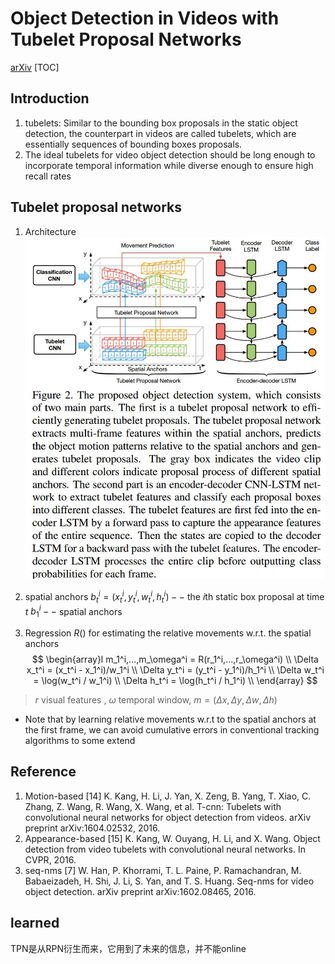 # Object Detection in Videos with Tubelet Proposal Networks
[arXiv](https://arxiv.org/abs/1702.06355)
[TOC]
## Introduction
1. tubelets: Similar to the bounding box proposals in the static object detection, the counterpart in videos are called tubelets, which are essentially sequences of bounding boxes proposals.
2. The ideal tubelets for video object detection should be long enough to incorporate temporal information while diverse enough to ensure high recall rates

## Tubelet proposal networks
1. Architecture
![TPN](./.assets/TPN.jpg)

2. spatial anchors
$b_t^i=(x_t^i, y_t^i, w_t^i, h_t^i)--$ the $i$th static box proposal at time $t$
$b_1^i --$ spatial anchors

2. Regression $R()$ for estimating the relative movements w.r.t. the spatial anchors
$$
\begin{array}l
m_1^i,...,m_\omega^i = R(r_1^i,...,r_\omega^i) \\
\Delta x_t^i = (x_t^i - x_1^i)/w_1^i \\
\Delta y_t^i = (y_t^i - y_1^i)/h_1^i \\
\Delta w_t^i = \log(w_t^i / w_1^i) \\
\Delta h_t^i = \log(h_t^i / h_1^i) \\
\end{array}
$$
> $r$ visual features , $\omega$ temporal window, $m=(\Delta x,\Delta y,\Delta w,\Delta h)$

* Note that by learning relative movements w.r.t to the spatial anchors at the first frame, we can avoid cumulative errors in conventional tracking algorithms to some extend

## Reference
1. Motion-based
[14] K. Kang, H. Li, J. Yan, X. Zeng, B. Yang, T. Xiao, C. Zhang, Z. Wang, R. Wang, X. Wang, et al. T-cnn: Tubelets with convolutional neural networks for object detection from videos. arXiv preprint arXiv:1604.02532, 2016.
2. Appearance-based
[15] K. Kang, W. Ouyang, H. Li, and X. Wang. Object detection from video tubelets with convolutional neural networks. In CVPR, 2016.
3. seq-nms
[7] W. Han, P. Khorrami, T. L. Paine, P. Ramachandran, M. Babaeizadeh, H. Shi, J. Li, S. Yan, and T. S. Huang. Seq-nms for video object detection. arXiv preprint arXiv:1602.08465, 2016.

## learned
TPN是从RPN衍生而来，它用到了未来的信息，并不能online
